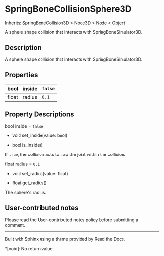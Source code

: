 # SpringBoneCollisionSphere3D

Inherits: SpringBoneCollision3D < Node3D < Node < Object

A sphere shape collision that interacts with SpringBoneSimulator3D.

## Description

A sphere shape collision that interacts with SpringBoneSimulator3D.

## Properties

bool | inside | `false`  
---|---|---  
float | radius | `0.1`  
  
## Property Descriptions

bool inside = `false`

  * void set_inside(value: bool)

  * bool is_inside()

If `true`, the collision acts to trap the joint within the collision.

float radius = `0.1`

  * void set_radius(value: float)

  * float get_radius()

The sphere's radius.

## User-contributed notes

Please read the User-contributed notes policy before submitting a comment.

* * *

Built with Sphinx using a theme provided by Read the Docs.

  *[void]: No return value.

